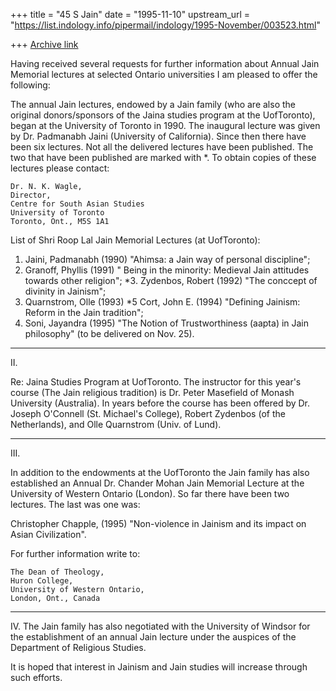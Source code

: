 +++
title = "45 S Jain"
date = "1995-11-10"
upstream_url = "https://list.indology.info/pipermail/indology/1995-November/003523.html"

+++
[Archive link](https://list.indology.info/pipermail/indology/1995-November/003523.html)

Having received several requests for further information about 
Annual Jain Memorial lectures at selected Ontario universities 
I am pleased to offer the following: 

The annual Jain lectures, endowed by a Jain family (who are
also the original donors/sponsors of the Jaina studies program at the
UofToronto), began at the University of Toronto in 1990. The inaugural
lecture was given by Dr. Padmanabh Jaini (University of California).
Since then there have been six lectures. Not all the delivered lectures
have been published. The two that have been published are marked
with *. To obtain copies of these lectures please contact: 

	Dr. N. K. Wagle,
	Director,
	Centre for South Asian Studies
	University of Toronto
	Toronto, Ont., M5S 1A1

List of Shri Roop Lal Jain Memorial Lectures (at UofToronto):

1. Jaini, Padmanabh (1990) "Ahimsa: a Jain way of personal discipline";
2. Granoff, Phyllis (1991) " Being in the minority: Medieval Jain 
	attitudes towards other religion";
*3. Zydenbos, Robert (1992) "The conccept of divinity in Jainism";
4. Quarnstrom, Olle (1993)
*5 Cort, John E. (1994) "Defining Jainism: Reform in the Jain tradition";
6. Soni, Jayandra (1995) "The Notion of Trustworthiness (aapta) in Jain
	philosophy" (to be delivered on Nov. 25).
-------------------------

II.

Re: Jaina Studies Program at UofToronto.
The instructor for this year's course (The Jain religious tradition) is Dr. 
Peter Masefield of Monash University (Australia). In years before the 
course has been offered by Dr. Joseph O'Connell (St. Michael's College), 
Robert Zydenbos (of the Netherlands), and Olle Quarnstrom (Univ. of Lund).

----------------------------------
III.

In addition to the endowments at the UofToronto the Jain family has also 
established an Annual Dr. Chander Mohan Jain Memorial Lecture at the 
University of Western Ontario (London). So far there have been two 
lectures. The last was one was:

Christopher Chapple, (1995) "Non-violence in Jainism and its impact on 
Asian Civilization".

For further information write to:

	The Dean of Theology,
	Huron College,
	University of Western Ontario,
	London, Ont., Canada
------------------------------------
IV. 
The Jain family has also negotiated with the University of Windsor for 
the establishment of an annual Jain lecture under the auspices of the 
Department of Religious Studies.

It is hoped that interest in Jainism and Jain studies will increase 
through such efforts.

<Sushil>








